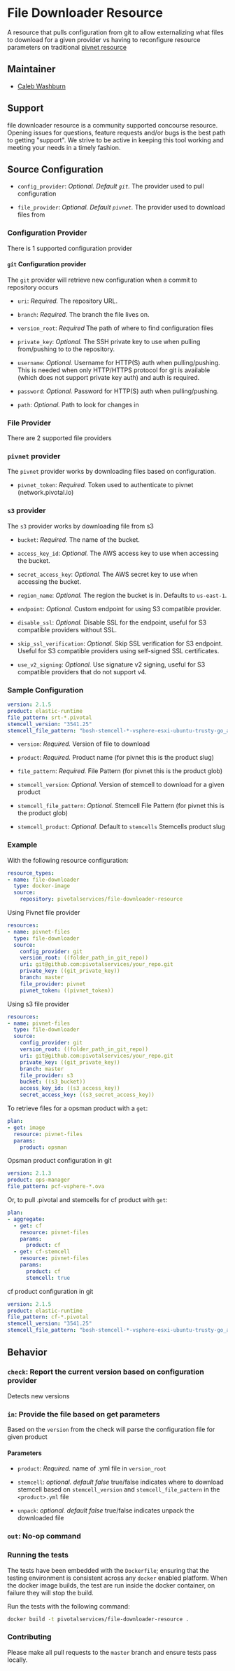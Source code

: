# File Downloader Resource

A resource that pulls configuration from git to allow externalizing what files to download for a given provider vs having to reconfigure resource parameters on traditional [pivnet resource](https://github.com/pivotal-cf/pivnet-resource)

## Maintainer

* [Caleb Washburn](https://github.com/calebwashburn)

## Support

file downloader resource is a community supported concourse resource. Opening issues for questions, feature requests and/or bugs is the best path to getting "support". We strive to be active in keeping this tool working and meeting your needs in a timely fashion.

## Source Configuration

* `config_provider`: *Optional. Default `git`.* The provider used to pull configuration

* `file_provider`: *Optional. Default `pivnet`.* The provider used to download files from

### Configuration Provider

There is 1 supported configuration provider

#### `git` Configuration provider

The `git` provider will retrieve new configuration when a commit to repository occurs

* `uri`: *Required.* The repository URL.

* `branch`: *Required.* The branch the file lives on.

* `version_root`: *Required* The path of where to find configuration files

* `private_key`: *Optional.* The SSH private key to use when pulling from/pushing to to the repository.

* `username`: *Optional.* Username for HTTP(S) auth when pulling/pushing. This is needed when only HTTP/HTTPS protocol for git is available (which does not support private key auth) and auth is required.

* `password`: *Optional.* Password for HTTP(S) auth when pulling/pushing.

* `path`: *Optional.* Path to look for changes in

### File Provider

There are 2 supported file providers

### `pivnet` provider

The `pivnet` provider works by downloading files based on configuration.

* `pivnet_token`: *Required.* Token used to authenticate to pivnet (network.pivotal.io)

### `s3` provider

The `s3` provider works by downloading file from s3

* `bucket`: *Required.* The name of the bucket.

* `access_key_id`: *Optional.* The AWS access key to use when accessing the bucket.

* `secret_access_key`: *Optional.* The AWS secret key to use when accessing the bucket.

* `region_name`: *Optional.* The region the bucket is in. Defaults to `us-east-1`.

* `endpoint`: *Optional.* Custom endpoint for using S3 compatible provider.

* `disable_ssl`: *Optional.* Disable SSL for the endpoint, useful for S3 compatible providers without SSL.

* `skip_ssl_verification`: *Optional.* Skip SSL verification for S3 endpoint. Useful for S3 compatible providers using self-signed SSL certificates.

* `use_v2_signing`: *Optional.* Use signature v2 signing, useful for S3 compatible providers that do not support v4.

### Sample Configuration

```yaml
version: 2.1.5
product: elastic-runtime
file_pattern: srt-*.pivotal
stemcell_version: "3541.25"
stemcell_file_pattern: "bosh-stemcell-*-vsphere-esxi-ubuntu-trusty-go_agent.tgz"
```

* `version`: *Required.* Version of file to download

* `product`: *Required.* Product name (for pivnet this is the product slug)

* `file_pattern`: *Required.* File Pattern (for pivnet this is the product glob)

* `stemcell_version`: *Optional.* Version of stemcell to download for a given product

* `stemcell_file_pattern`: *Optional.* Stemcell File Pattern (for pivnet this is the product glob)

* `stemcell_product`: *Optional.* Default to `stemcells` Stemcells product slug

### Example

With the following resource configuration:

```yaml
resource_types:
- name: file-downloader
  type: docker-image
  source:
    repository: pivotalservices/file-downloader-resource
```

Using Pivnet file provider

```yaml
resources:
- name: pivnet-files
  type: file-downloader
  source:
    config_provider: git
    version_root: ((folder_path_in_git_repo))
    uri: git@github.com:pivotalservices/your_repo.git
    private_key: ((git_private_key))
    branch: master
    file_provider: pivnet
    pivnet_token: ((pivnet_token))
```

Using s3 file provider

```yaml
resources:
- name: pivnet-files
  type: file-downloader
  source:
    config_provider: git
    version_root: ((folder_path_in_git_repo))
    uri: git@github.com:pivotalservices/your_repo.git
    private_key: ((git_private_key))
    branch: master
    file_provider: s3
    bucket: ((s3_bucket))
    access_key_id: ((s3_access_key))
    secret_access_key: ((s3_secret_access_key))
```

To retrieve files for a opsman product with a `get`:

```yaml
plan:
- get: image
  resource: pivnet-files
  params:
    product: opsman
```

Opsman product configuration in git

```yaml
version: 2.1.3
product: ops-manager
file_pattern: pcf-vsphere-*.ova
```

Or, to pull .pivotal and stemcells for cf product with `get`:

```yaml
plan:
- aggregate:
  - get: cf
    resource: pivnet-files
    params:
      product: cf
  - get: cf-stemcell
    resource: pivnet-files
    params:
      product: cf
      stemcell: true
```

cf product configuration in git

```yaml
version: 2.1.5
product: elastic-runtime
file_pattern: cf-*.pivotal
stemcell_version: "3541.25"
stemcell_file_pattern: "bosh-stemcell-*-vsphere-esxi-ubuntu-trusty-go_agent.tgz"
```

## Behavior

### `check`: Report the current version based on configuration provider

Detects new versions

### `in`: Provide the file based on get parameters

Based on the `version` from the check will parse the configuration file for given product

#### Parameters

* `product`: *Required.* name of .yml file in `version_root`

* `stemcell`: *optional. default false* true/false indicates where to download stemcell based on `stemcell_version` and `stemcell_file_pattern` in the `<product>.yml` file

* `unpack`: *optional. default false* true/false indicates unpack the downloaded file

### `out`: No-op command

### Running the tests

The tests have been embedded with the `Dockerfile`; ensuring that the testing
environment is consistent across any `docker` enabled platform. When the docker
image builds, the test are run inside the docker container, on failure they
will stop the build.

Run the tests with the following command:

```sh
docker build -t pivotalservices/file-downloader-resource .
```

### Contributing

Please make all pull requests to the `master` branch and ensure tests pass
locally.
